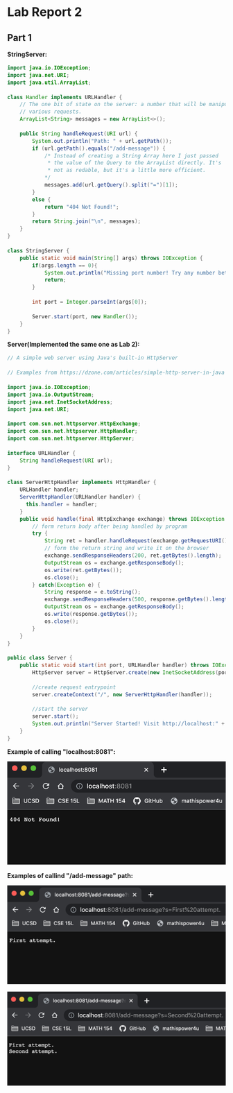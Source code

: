 # Lab Report 2

## Part 1

**StringServer:**

```java
import java.io.IOException;
import java.net.URI;
import java.util.ArrayList;

class Handler implements URLHandler {
    // The one bit of state on the server: a number that will be manipulated by
    // various requests.
    ArrayList<String> messages = new ArrayList<>();

    public String handleRequest(URI url) {
        System.out.println("Path: " + url.getPath());
        if (url.getPath().equals("/add-message")) {
            /* Instead of creating a String Array here I just passed
             * the value of the Query to the ArrayList directly. It's 
             * not as redable, but it's a little more efficient.
            */
            messages.add(url.getQuery().split("=")[1]);
        }
        else {
            return "404 Not Found!";
        }
        return String.join("\n", messages);
    }
}

class StringServer {
    public static void main(String[] args) throws IOException {
        if(args.length == 0){
            System.out.println("Missing port number! Try any number between 1024 to 49151");
            return;
        }

        int port = Integer.parseInt(args[0]);

        Server.start(port, new Handler());
    }
}
```

**Server(Implemented the same one as Lab 2):**

```java
// A simple web server using Java's built-in HttpServer

// Examples from https://dzone.com/articles/simple-http-server-in-java were useful references

import java.io.IOException;
import java.io.OutputStream;
import java.net.InetSocketAddress;
import java.net.URI;

import com.sun.net.httpserver.HttpExchange;
import com.sun.net.httpserver.HttpHandler;
import com.sun.net.httpserver.HttpServer;

interface URLHandler {
    String handleRequest(URI url);
}

class ServerHttpHandler implements HttpHandler {
    URLHandler handler;
    ServerHttpHandler(URLHandler handler) {
      this.handler = handler;
    }
    public void handle(final HttpExchange exchange) throws IOException {
        // form return body after being handled by program
        try {
            String ret = handler.handleRequest(exchange.getRequestURI());
            // form the return string and write it on the browser
            exchange.sendResponseHeaders(200, ret.getBytes().length);
            OutputStream os = exchange.getResponseBody();
            os.write(ret.getBytes());
            os.close();
        } catch(Exception e) {
            String response = e.toString();
            exchange.sendResponseHeaders(500, response.getBytes().length);
            OutputStream os = exchange.getResponseBody();
            os.write(response.getBytes());
            os.close();
        }
    }
}

public class Server {
    public static void start(int port, URLHandler handler) throws IOException {
        HttpServer server = HttpServer.create(new InetSocketAddress(port), 0);

        //create request entrypoint
        server.createContext("/", new ServerHttpHandler(handler));

        //start the server
        server.start();
        System.out.println("Server Started! Visit http://localhost:" + port + " to visit.");
    }
}
```

**Example of calling "localhost:8081":**

![Image](https://github.com/AlbardEspinoza/cse15l-lab-reports/blob/main/lab_report_2/screenshots/404_not_found.png)

**Examples of callind "/add-message" path:**

![Image](https://github.com/AlbardEspinoza/cse15l-lab-reports/blob/main/lab_report_2/screenshots/First_attempt.png)

![](https://github.com/AlbardEspinoza/cse15l-lab-reports/blob/main/lab_report_2/screenshots/Second_attempt.png)